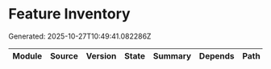 # Feature Inventory
Generated: 2025-10-27T10:49:41.082286Z

| Module | Source | Version | State | Summary | Depends | Path |
|---|---|---|---|---|---|---|
